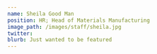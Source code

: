 ```yaml
---
name: Sheila Good Man
position: HR; Head of Materials Manufacturing
image_path: /images/staff/sheila.jpg
twitter: 
blurb: Just wanted to be featured
---
```

